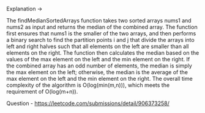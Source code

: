 Explanation ->

The findMedianSortedArrays function takes two sorted arrays nums1 and nums2 as input and returns the median of the combined array. The function first ensures that nums1 is the smaller of the two arrays, and then performs a binary search to find the partition points i and j that divide the arrays into left and right halves such that all elements on the left are smaller than all elements on the right. The function then calculates the median based on the values of the max element on the left and the min element on the right. If the combined array has an odd number of elements, the median is simply the max element on the left; otherwise, the median is the average of the max element on the left and the min element on the right. The overall time complexity of the algorithm is O(log(min(m,n))), which meets the requirement of O(log(m+n)).

Question - https://leetcode.com/submissions/detail/906373258/